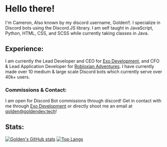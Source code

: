 # Hello there!
  I'm Cameron, Also known by my discord username, Golden!!. I specialize in Discord bots using the Discord.JS library. I am self taught in JavaScript, Python, HTML, CSS, and SCSS while currently taking classes in Java.

## Experience:
I am currently the Lead Developer and CEO for [Exo Development](goldendev.tech/exo-development), and CFO & Lead Application Developer for [Robloxian Adventures](https://www.roblox.com/groups/4963098/RA-Robloxian-Adventures#!/about). I have currently made over 10 medium & large scale Discord bots which currently serve over 40k+ users. 
### Commissions & Contact:
I am open for Discord Bot commissions through discord! Get in contact with me through [Exo Development](cgolden15.github.io/exo-development) or directly shoot me an email at golden@goldendev.tech!
## Stats:

[![Golden's GitHub stats](https://github-readme-stats.vercel.app/api?username=cgolden15&hide=prs&count_private=true&show_icons=true&theme=github_dark)](https://github.com/cgolden15)
[![Top Langs](https://github-readme-stats.vercel.app/api/top-langs/?username=cgolden15&langs_count=6&layout=compact&theme=github_dark&hide=css)](https://github.com/cgolden15)
